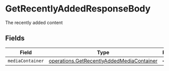 # GetRecentlyAddedResponseBody

The recently added content


## Fields

| Field                                                                                                  | Type                                                                                                   | Required                                                                                               | Description                                                                                            |
| ------------------------------------------------------------------------------------------------------ | ------------------------------------------------------------------------------------------------------ | ------------------------------------------------------------------------------------------------------ | ------------------------------------------------------------------------------------------------------ |
| `mediaContainer`                                                                                       | [operations.GetRecentlyAddedMediaContainer](../../models/operations/getrecentlyaddedmediacontainer.md) | :heavy_minus_sign:                                                                                     | N/A                                                                                                    |